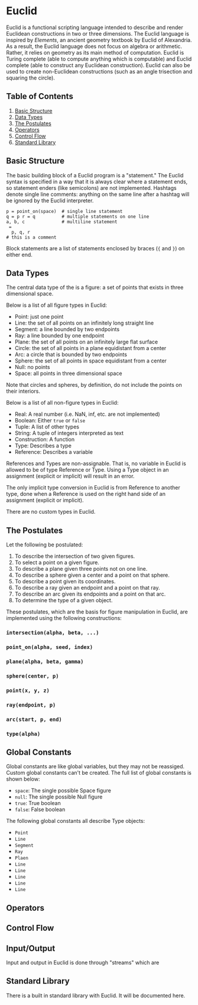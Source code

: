 # Euclid

Euclid is a functional scripting language intended to describe and render Euclidean constructions in two or three dimensions. The Euclid language is inspired by _Elements_, an ancient geometry textbook by Euclid of Alexandria. As a result, the Euclid language does not focus on algebra or arithmetic. Rather, it relies on geometry as its main method of computation. Euclid is Turing complete (able to compute anything which is computable) and Euclid complete (able to construct any Euclidean construction). Euclid can also be used to create non-Euclidean constructions (such as an angle trisection and squaring the circle).

## Table of Contents

1. [Basic Structure](#basic-structure)
1. [Data Types](#data-types)
1. [The Postulates](#the-postulates)
1. [Operators](#operators)
1. [Control Flow](#control-flow)
1. [Standard Library](#standard-library)

## Basic Structure

The basic building block of a Euclid program is a "statement." The Euclid syntax is specified in a way that it is always clear where a statement ends, so statement enders (like semicolons) are not implemented. Hashtags denote single line comments: anything on the same line after a hashtag will be ignored by the Euclid interpreter.

```text
p = point_on(space)  # single line statement
q = p r = q          # multiple statements on one line
a, b, c              # multiline statement
 =
  p, q, r
# this is a comment
```

Block statements are a list of statements enclosed by braces (`{` and `}`) on either end.

## Data Types

The central data type of the is a figure: a set of points that exists in three dimensional space.

Below is a list of all figure types in Euclid:

* Point: just one point
* Line: the set of all points on an infinitely long straight line
* Segment: a line bounded by two endpoints
* Ray: a line bounded by one endpoint
* Plane: the set of all points on an infinitely large flat surface
* Circle: the set of all points in a plane equidistant from a center
* Arc: a circle that is bounded by two endpoints
* Sphere: the set of all points in space equidistant from a center
* Null: no points
* Space: all points in three dimensional space

Note that circles and spheres, by definition, do not include the points on their interiors.

Below is a list of all non-figure types in Euclid:

* Real: A real number (i.e. NaN, inf, etc. are not implemented)
* Boolean: Either `true` or `false`
* Tuple: A list of other types
* String: A tuple of integers interpreted as text
* Construction: A function
* Type: Describes a type
* Reference: Describes a variable

References and Types are non-assignable. That is, no variable in Euclid is allowed to be of type Reference or Type. Using a Type object in an assignment (explicit or implicit) will result in an error.

The only implicit type conversion in Euclid is from Reference to another type, done when a Reference is used on the right hand side of an assignment (explicit or implicit).

There are no custom types in Euclid.

## The Postulates

Let the following be postulated:

1. To describe the intersection of two given figures.
1. To select a point on a given figure.
1. To describe a plane given three points not on one line.
1. To describe a sphere given a center and a point on that sphere.
1. To describe a point given its coordinates.
1. To describe a ray given an endpoint and a point on that ray.
1. To describe an arc given its endpoints and a point on that arc.
1. To determine the type of a given object.

These postulates, which are the basis for figure manipulation in Euclid, are implemented using the following constructions:

### `intersection(alpha, beta, ...)`

### `point_on(alpha, seed, index)`

### `plane(alpha, beta, gamma)`

### `sphere(center, p)`

### `point(x, y, z)`

### `ray(endpoint, p)`

### `arc(start, p, end)`

### `type(alpha)`

## Global Constants

Global constants are like global variables, but they may not be reassiged. Custom global constants can't be created. The full list of global constants is shown below:

* `space`: The single possible Space figure
* `null`: The single possible Null figure
* `true`: True boolean
* `false`: False boolean

The following global constants all describe Type objects:

* `Point`
* `Line`
* `Segment`
* `Ray`
* `Plaen`
* `Line`
* `Line`
* `Line`
* `Line`
* `Line`

## Operators

## Control Flow

## Input/Output

Input and output in Euclid is done through "streams" which are 

## Standard Library

There is a built in standard library with Euclid. It will be documented here.
